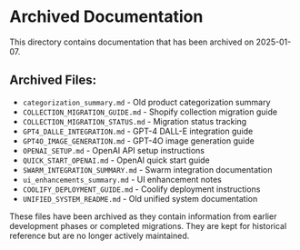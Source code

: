 # Archived Documentation

This directory contains documentation that has been archived on 2025-01-07.

## Archived Files:

- `categorization_summary.md` - Old product categorization summary
- `COLLECTION_MIGRATION_GUIDE.md` - Shopify collection migration guide
- `COLLECTION_MIGRATION_STATUS.md` - Migration status tracking
- `GPT4_DALLE_INTEGRATION.md` - GPT-4 DALL-E integration guide
- `GPT4O_IMAGE_GENERATION.md` - GPT-4O image generation guide
- `OPENAI_SETUP.md` - OpenAI API setup instructions
- `QUICK_START_OPENAI.md` - OpenAI quick start guide
- `SWARM_INTEGRATION_SUMMARY.md` - Swarm integration documentation
- `ui_enhancements_summary.md` - UI enhancement notes
- `COOLIFY_DEPLOYMENT_GUIDE.md` - Coolify deployment instructions
- `UNIFIED_SYSTEM_README.md` - Old unified system documentation

These files have been archived as they contain information from earlier development phases or completed migrations. They are kept for historical reference but are no longer actively maintained.